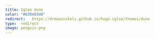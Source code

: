 ```yaml
---
title: Igloo dune
color: "#b38e65d4"
redirect:   https://drmowinckels.github.io/hugo-igloo/themes/dune
type:  redirect
image: penguin.png
---
```

